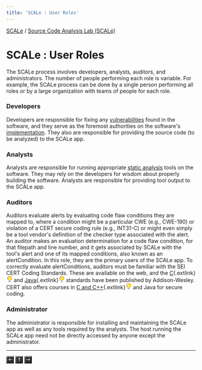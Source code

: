 ```yaml
---
title: 'SCALe : User Roles'
---
```

[SCALe](index.md) / [Source Code Analysis Lab (SCALe)](Welcome.md)
<!-- <legal> -->
<!-- SCALe version r.6.2.2.2.A -->
<!--  -->
<!-- Copyright 2020 Carnegie Mellon University. -->
<!--  -->
<!-- NO WARRANTY. THIS CARNEGIE MELLON UNIVERSITY AND SOFTWARE ENGINEERING -->
<!-- INSTITUTE MATERIAL IS FURNISHED ON AN "AS-IS" BASIS. CARNEGIE MELLON -->
<!-- UNIVERSITY MAKES NO WARRANTIES OF ANY KIND, EITHER EXPRESSED OR -->
<!-- IMPLIED, AS TO ANY MATTER INCLUDING, BUT NOT LIMITED TO, WARRANTY OF -->
<!-- FITNESS FOR PURPOSE OR MERCHANTABILITY, EXCLUSIVITY, OR RESULTS -->
<!-- OBTAINED FROM USE OF THE MATERIAL. CARNEGIE MELLON UNIVERSITY DOES NOT -->
<!-- MAKE ANY WARRANTY OF ANY KIND WITH RESPECT TO FREEDOM FROM PATENT, -->
<!-- TRADEMARK, OR COPYRIGHT INFRINGEMENT. -->
<!--  -->
<!-- Released under a MIT (SEI)-style license, please see COPYRIGHT file or -->
<!-- contact permission@sei.cmu.edu for full terms. -->
<!--  -->
<!-- [DISTRIBUTION STATEMENT A] This material has been approved for public -->
<!-- release and unlimited distribution.  Please see Copyright notice for -->
<!-- non-US Government use and distribution. -->
<!--  -->
<!-- DM19-1274 -->
<!-- </legal> -->

SCALe : User Roles
===================

The SCALe process involves developers, analysts, auditors, and
administrators. The number of people performing each role is variable.
For example, the SCALe process can be done by a single person performing
all roles or by a large organization with teams of people for each role.

### Developers

Developers are responsible for fixing any
[vulnerabilities](Terms-and-Definitions.md#vulnerability)
found in the software, and they serve as the foremost authorities on the
software's
[implementation](Terms-and-Definitions.md#implementation).
They also are responsible for providing the source code (to be
analyzed) to the SCALe app.

### Analysts

Analysts are responsible for running appropriate [static analysis](Terms-and-Definitions.md#static-analysis)
tools on the software. They may rely on the developers for wisdom about
properly building the software. Analysts are responsible for providing
tool output to the SCALe app.

### Auditors

Auditors evaluate alerts by evaluating code flaw conditions they are mapped to,
where a condition might be a particular CWE (e.g., CWE-190) or violation of a
CERT secure coding rule (e.g., INT31-C) or might even simply be a tool vendor's
definition of the checker type associated with the alert. An auditor makes an
evaluation determination for a code flaw condition, for that filepath and line
number, and it gets associated by SCALe with the tool's alert and one of its
mapped conditions, also known as an alertCondition. In this role, they are the
primary users of the SCALe app. To correctly evaluate alertConditions, auditors must be
familiar with the SEI CERT Coding Standards. These are available on
the web, and the
[C](http://www.cert.org/secure-coding/publications/books/cert-c-coding-standard-second-edition.cfm){.extlink}![(lightbulb)](images/icons/emoticons/lightbulb_on.png)
and [Java](http://www.cert.org/secure-coding/publications/books/cert-oracle-secure-coding-standard-for-java.cfm){.extlink}![(lightbulb)](images/icons/emoticons/lightbulb_on.png)
standards have been published by Addison-Wesley. CERT also offers
courses in [C and C++](http://www.sei.cmu.edu/training/P63.cfm){.extlink}![(lightbulb)](images/icons/emoticons/lightbulb_on.png) and Java
for secure coding.

### Administrator

The administrator is responsible for installing and maintaining the
SCALe app as well as any tools required by the analysts. The host
running the SCALe app need not be directly accessed by anyone except the
administrator.



------------------------------------------------------------------------

[![](attachments/arrow_left.png)](System-Requirements.md)
[![](attachments/arrow_up.png)](Welcome.md)
[![](attachments/arrow_right.png)](Installing-SCALe.md)
